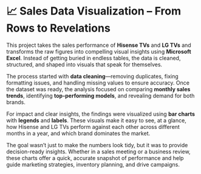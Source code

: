 # 📈 Sales Data Visualization – From Rows to Revelations

This project takes the sales performance of **Hisense TVs** and **LG TVs** and transforms the raw figures into compelling visual insights using **Microsoft Excel**. Instead of getting buried in endless tables, the data is cleaned, structured, and shaped into visuals that speak for themselves.

The process started with **data cleaning**—removing duplicates, fixing formatting issues, and handling missing values to ensure accuracy. Once the dataset was ready, the analysis focused on comparing **monthly sales trends**, identifying **top-performing models**, and revealing demand for both brands.

For impact and clear insights, the findings were visualized using **bar charts** with **legends** and **labels**. These visuals make it easy to see, at a glance, how Hisense and LG TVs perform against each other across different months in a year, and which brand dominates the market.

The goal wasn’t just to make the numbers look tidy, but it was to provide decision-ready insights. Whether in a sales meeting or a business review, these charts offer a quick, accurate snapshot of performance and help guide marketing strategies, inventory planning, and drive campaigns.
